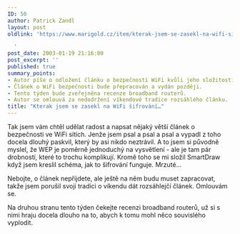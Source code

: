 ```yaml
---
ID: 50
author: Patrick Zandl
layout: post
oldlink: 'https://www.marigold.cz/item/kterak-jsem-se-zasekl-na-wifi-sifrovani

  '
post_date: 2003-01-19 21:16:00
post_excerpt: ''
published: true
summary_points:
- Autor píše o odložení článku o bezpečnosti WiFi kvůli jeho složitosti.
- Článek o WiFi bezpečnosti bude přepracován a vydán později.
- Tento týden bude zveřejněna recenze broadband routerů.
- Autor se omlouvá za nedodržení víkendové tradice rozsáhlého článku.
title: "Kterak jsem se zasekl na WiFi šifrování…"
---
```


<p>
Tak jsem vám chtěl udělat radost a napsat nějaký větší článek o bezpečnosti ve WiFi sítích. Jenže jsem psal a psal a psal a vypadl z toho docela dlouhý paskvil, který by asi nikdo neztrávil. A to jsem si původně myslel, že WEP je poměrně jednoduchý na vysvětlení - ale je tam pár drobností, které to trochu komplikují. Kromě toho se mi složil SmartDraw když jsem kreslil schéma, jak to šifrování funguje. Mrzuté...</p>

<p>
Nebojte, o článek nepřijdete, ale ještě na něm budu muset zapracovat, takže jsem porušil svoji tradici o víkendu dát rozsáhlejčí článek. Omlouvám se. </p>

<p>
Na druhou stranu tento týden čekejte recenzi broadband routerů, už si&#160;s nimi hraju docela dlouho na to, abych k tomu mohl něco souvislého vyplodit. </p>

<p>
&#160;</p>